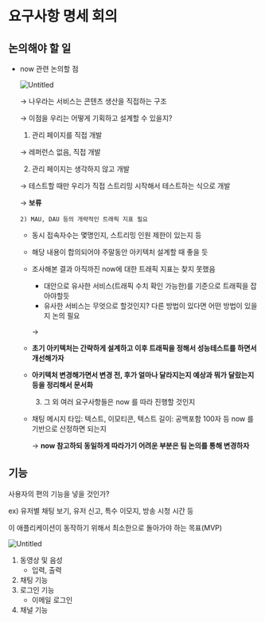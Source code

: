# 요구사항 명세 회의

## 논의해야 할 일

- now 관련 논의할 점

    ![Untitled](https://s3-us-west-2.amazonaws.com/secure.notion-static.com/2ab853e8-76da-482b-8c7d-87d92006d4f3/Untitled.png)

    → 나우라는 서비스는 콘텐츠 생산을 직접하는 구조

    → 이점을 우리는 어떻게 기획하고 설계할 수 있을지?

    1) 관리 페이지를 직접 개발

    → 레퍼런스 없음, 직접 개발

    2) 관리 페이지는 생각하지 않고 개발

    → 테스트할 때만 우리가 직접 스트리밍 시작해서 테스트하는 식으로 개발

    → **보류**

      2) MAU, DAU 등의 개략적인 트래픽 지표 필요

  - 동시 접속자수는 몇명인지, 스트리밍 인원 제한이 있는지 등
  - 해당 내용이 합의되어야 주말동안 아키텍처 설계할 때 좋을 듯
  - 조사해본 결과 아직까진 now에 대한 트래픽 지표는 찾지 못했음
    - 대안으로 유사한 서비스(트래픽 수치 확인 가능한)를 기준으로 트래픽을 잡아야할듯
    - 유사한 서비스는 무엇으로 할것인지? 다른 방법이 있다면 어떤 방법이 있을지 논의 필요

    →

  - **초기 아키텍처는 간략하게 설계하고 이후 트래픽을 정해서 성능테스트를 하면서 개선해가자**
  - **아키텍처 변경해가면서 변경 전, 후가 얼마나 달라지는지 예상과 뭐가 달랐는지 등을 정리해서 문서화**

      3) 그 외 여러 요구사항들은 now 를 따라 진행할 것인지

  - 채팅 메시지 타입: 텍스트, 이모티콘, 텍스트 길이: 공백포함 100자 등 now 를 기반으로 산정하면 되는지

    → **now 참고하되 동일하게 따라가기 어려운 부분은 팀 논의를 통해 변경하자**

## 기능

사용자의 편의 기능을 넣을 것인가?

ex) 유저별 채팅 보기, 유저 신고, 특수 이모지, 방송 시청 시간 등

이 애플리케이션이 동작하기 위해서 최소한으로 돌아가야 하는 목표(MVP)

![Untitled](https://s3-us-west-2.amazonaws.com/secure.notion-static.com/d14e76ea-e1f2-460b-8a85-f239a39e0dbe/Untitled.png)

1. 동영상 및 음성
    - 입력, 출력
2. 채팅 기능
3. 로그인 기능
    - 이메일 로그인
4. 채널 기능

